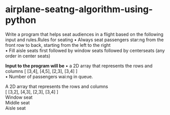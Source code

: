 # airplane-seatng-algorithm-using-python



Write	a	program	that	helps	seat	audiences	in	a	flight	based	on	the	following	input	and	rules.Rules	for	seating	
• Always	seat	passengers	star:ng	from	the	front	row	to	back,	starting	from	the	left	to	the	right	
• Fill	aisle	seats	first	followed	by	window	seats	followed	by	centerseats	(any	order	in	center	seats)	

<b>Input	to	the	program	will	be</b>
• a	2D	array	that	represents	the	rows	and	columns	[	[3,4],	[4,5],	[2,3],	[3,4]	]	
• Number	of	passengers	wai:ng	in	queue.	

A	2D	array	that	represents	the	rows	and	columns		
[	[3,2],	[4,3],	[2,3],	[3,4]	]	
Window	seat	
Middle	seat	
Aisle	seat	
